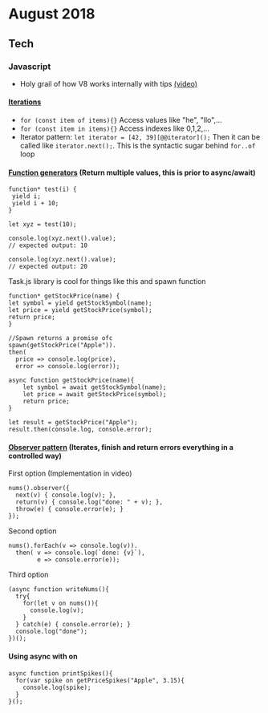 August 2018
==========

Tech
----


### Javascript

  - Holy grail of how V8 works internally with tips [(video)](https://www.youtube.com/watch?v=EhpmNyR2Za0) 
  
  #### [Iterations](https://youtu.be/DqMFX91ToLw?t=22m23s)
  
  - `for (const item of items){}` Access values like "he", "llo",...
  - `for (const item in items){}` Access indexes like 0,1,2,...
  - Iterator pattern: `let iterator = [42, 39][@@iterator]();` Then it can be called like `iterator.next();`. This is the syntactic sugar behind `for..of` loop
  
   #### [Function generators](https://developer.mozilla.org/en-US/docs/Web/JavaScript/Reference/Statements/function*) (Return multiple values, this is prior to async/await)
   
 ```
function* test(i) {
  yield i;
  yield i + 10;
}

let xyz = test(10);

console.log(xyz.next().value);
// expected output: 10

console.log(xyz.next().value);
// expected output: 20
  ```
  
 Task.js library is cool for things like this and spawn function
 
  ```
function* getStockPrice(name) {
  let symbol = yield getStockSymbol(name);
  let price = yield getStockPrice(symbol);
  return price;
}

//Spawn returns a promise ofc
spawn(getStockPrice("Apple")).
  then(
    price => console.log(price),
    error => console.log(error));
  ```
  ```
  async function getStockPrice(name){
      let symbol = await getStockSymbol(name);
      let price = await getStockPrice(symbol);
      return price;
  }
  
  let result = getStockPrice("Apple");
  result.then(console.log, console.error);
  ```
  
  #### [Observer pattern](https://youtu.be/DqMFX91ToLw?t=38m07s) (Iterates, finish and return errors everything in a controlled way)
  First option (Implementation in video)
  
  ```
  nums().observer({
    next(v) { console.log(v); },
    return(v) { console.log("done: " + v); },
    throw(e) { console.error(e); }
  });
  ```
  
  Second option
  
  ```
  nums().forEach(v => console.log(v)).
    then( v => console.log(`done: {v}`),
          e => console.error(e));
  ```
  
  Third option
  
  ```
  (async function writeNums(){
    try{
      for(let v on nums()){
        console.log(v);  
      }
    } catch(e) { console.error(e); }
    console.log("done");
  })();
  ```
  
  #### Using async with on
  
  ``` 
  async function printSpikes(){
    for(var spike on getPriceSpikes("Apple", 3.15){
      console.log(spike);
    }
  }();
  ```
